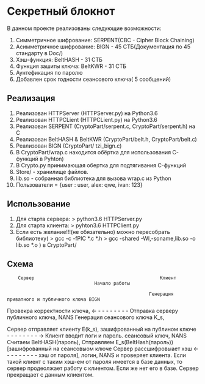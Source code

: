 Секретный блокнот
=================================
В данном проекте реализованы следующие возможности:

1. Симметричное шифрование: SERPENT(CBC - Cipher Block Chaining)
2. Асимметричное шифрование: BIGN - 45 СТБ(Документация по 45 стандарту в Doc/)
3. Хэш-функция: BeltHASH - 31 СТБ
4. Функция зашиты ключа: BeltKWR - 31 СТБ
5. Аунтефикация по паролю
6. Добавлен срок годности сеансового ключа( 5 сообщений)


Реализация
----------------------

1. Реализован HTTPServer (HTTPServer.py) на Python3.6
2. Реализован HTTPCLient (HTTPCLient.py) на Python3.6
3. Реализован SERPENT (CryptoPart/serpent.c, CryptoPart/serpent.h) на С
4. Реализован BeltHASH & BeltKWR (CryptoPart/belt.h, CryptoPart/belt.c)
5. Реализован BIGN (CryptoPart/ tzi_bign.c)
6. В CryptoPart/wrap.c находится обёртка для использования C-функций в Pyhton)
7. В Crypto.py принимающая обертка для подтягивания C-функций
8. Store/ - хранилище файлов.
9. lib.so - собранная библиотека для вызова wrap.c из Python
10. Пользователи = {user : user, alex: qwe, ivan: 123}

Использование
------------------------
1. Для старта сервера: > python3.6 HTTPServer.py
2. Для старта клиента: > pyhton3.6 HTTPClient.py
3. Если есть желание!!!(не обязательно) можно пересобрать библиотеку( 	> gcc -c -fPIC *.c *.h
									> gcc -shared -Wl,-soname,lib.so -o lib.so  *.o ) в CryptoPart/	

Схема
--------------------------------
		Сервер												Клиент
									Начало работы
														
														Генерация приватного и публичного ключа BIGN
Провекра корректности ключа,		<-	-	-	-	-	-	-	-	-	Отправка серверу публичного ключа, NANS
Генерация сеансового ключа K_s,

Сервер отправляет клиенту E(k_s),
зашифрованный на публином ключе 	-	-	-	-	-	-	-	-	->	Клиент вводит логи и пароль.
сеансовый ключ, NANS 												Считаем BeltHASH(пароль),
														Отправляем E_s(BeltHash(пароль))
														[зашифрованный на сеансовыом ключе
Сервер рассшифровыает хэш		<-	-	-	-	-	-	-	-	-	хэш от пароля], логин, NANS
и проверяет клиента.
Если такой клиент с таким хэш-ем от 
пароля имеется в базе данных,
то сервер продеолжает работу с клиентом.
Если же нет его в базе. Сервер прекращает 
с данным клиентом.
